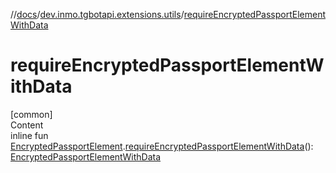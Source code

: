 //[docs](../../index.md)/[dev.inmo.tgbotapi.extensions.utils](index.md)/[requireEncryptedPassportElementWithData](require-encrypted-passport-element-with-data.md)



# requireEncryptedPassportElementWithData  
[common]  
Content  
inline fun [EncryptedPassportElement](../dev.inmo.tgbotapi.types.passport.encrypted.abstracts/-encrypted-passport-element/index.md).[requireEncryptedPassportElementWithData](require-encrypted-passport-element-with-data.md)(): [EncryptedPassportElementWithData](../dev.inmo.tgbotapi.types.passport.encrypted.abstracts/-encrypted-passport-element-with-data/index.md)  



